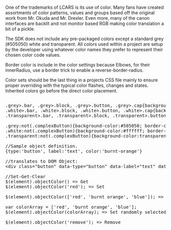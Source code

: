 <div class="description">
<p>One of the trademarks of LCARS is its use of color.  Many fans have created assortments of color patterns, values and groups based off the original work from Mr. Okuda and Mr. Drexler.  Even more, many of the canon interfaces are backlit and not monitor based RGB making color translation a bit of a pickle.</p>

<p>The SDK does not include any pre-packaged colors except a standard grey (#505050) white and transparent.  All colors used within a project are setup by the developer using whatever color names they prefer to represent their chosen color code values.</p> 

<p>Border color is include in the color settings because Elbows, for their innerRadius, use a border trick to enable a reverse-border-radius.  </p>

<p>Color sets should be the last thing in a projects CSS file mainly to ensure proper overriding with the typical color flashes, changes and states.  Inherited colors go before the direct color placement.</p>
</div>

<pre class="code hidden">

.grey>.bar, .grey>.block, .grey>.button, .grey>.cap{background-color:#505050; border-color:#505050;}
.white>.bar, .white>.block, .white>.button, .white>.cap{background-color:#ffffff; border-color:#ffffff;}
.transparent>.bar, .transparent>.block, .transparent>.button, .transparent>.cap{background-color:transparent; border-color:transparent;}

.grey:not(.complexButton){background-color:#505050; border-color:#505050;}
.white:not(.complexButton){background-color:#ffffff; border-color:#ffffff;}
.transparent:not(.complexButton){background-color:transparent; border-color:transparent;}

//Sample object definition.
{type:'button', label:'text', color:'burnt-orange'}

//translates to DOM Object:
&lt;div class="button" data-type="button" data-label="text" data-color="burnt orange"&gt;&lt;/div&gt;

//Set-Get-Clear
$(element).objectColor() => Get
$(element).objectColor('red'); => Set

$(element).objectColor(['red', 'burnt orange', 'blue']); => Set randomly selected color from array

var colorArray = ['red', 'burnt orange', 'blue'];
$(element).objectColor(colorArray); => Set randomly selected color from array

$(element).objectColor('remove'); => Remove
</pre> 